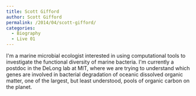 ```yaml
---
title: Scott Gifford
author: Scott Gifford
permalink: /2014/04/scott-gifford/
categories:
  - Biography
  - Live 01
---
```

I'm a marine microbial ecologist interested in using computational tools to investigate the functional diversity of marine bacteria. I'm currently a postdoc in the DeLong lab at MIT, where we are trying to understand which genes are involved in bacterial degradation of oceanic dissolved organic matter, one of the largest, but least understood, pools of organic carbon on the planet.
